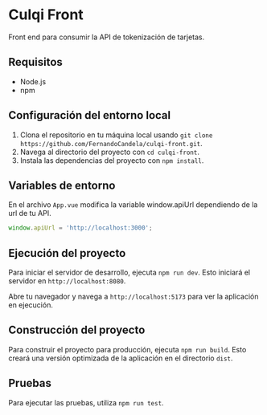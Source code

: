 # Culqi Front

Front end para consumir la API de tokenización de tarjetas.

## Requisitos

- Node.js
- npm

## Configuración del entorno local

1. Clona el repositorio en tu máquina local usando `git clone https://github.com/FernandoCandela/culqi-front.git`.
2. Navega al directorio del proyecto con `cd culqi-front`.
3. Instala las dependencias del proyecto con `npm install`.

## Variables de entorno

En el archivo `App.vue` modifica la variable window.apiUrl dependiendo de la url de tu API.

```ts
window.apiUrl = 'http://localhost:3000';
```
## Ejecución del proyecto

Para iniciar el servidor de desarrollo, ejecuta `npm run dev`. Esto iniciará el servidor en `http://localhost:8080`.

Abre tu navegador y navega a `http://localhost:5173` para ver la aplicación en ejecución.

## Construcción del proyecto

Para construir el proyecto para producción, ejecuta `npm run build`. Esto creará una versión optimizada de la aplicación en el directorio `dist`.

## Pruebas

Para ejecutar las pruebas, utiliza `npm run test`.
